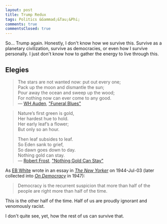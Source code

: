 ```yaml
---
layout: post
title: Trump Redux
tags: Politics &Gammad;&Tau;&Phi;
comments: true
commentsClosed: true
---
```


So&hellip; Trump again.  Honestly, I don't know how we survive this.  Survive as a
planetary civilization, survive as democracies, or even how I survive personally.  I just
don't know how to gather the energy to live through this.  

## Elegies  

> The stars are not wanted now: put out every one;  
> Pack up the moon and dismantle the sun;  
> Pour away the ocean and sweep up the wood;  
> For nothing now can ever come to any good.  
>  &mdash; [WH Auden](https://en.wikipedia.org/wiki/W._H._Auden), ["Funeral Blues"](https://allpoetry.com/funeral-blues)  

> Nature’s first green is gold,  
> Her hardest hue to hold.  
> Her early leaf’s a flower;  
> But only so an hour.  
>  
> Then leaf subsides to leaf.  
> So Eden sank to grief,  
> So dawn goes down to day.  
> Nothing gold can stay.  
>  &mdash; [Robert Frost](https://en.wikipedia.org/wiki/Robert_Frost), ["Nothing Gold Can Stay"](https://poets.org/poem/nothing-gold-can-stay)  

As [EB White](https://en.wikipedia.org/wiki/E._B._White) wrote in an essay in
[_The New Yorker_](https://www.newyorker.com/) on 1944-Jul-03 (later collected into
[_On Democracy_](https://www.harpercollins.com/products/on-democracy-e-b-white) in 1947):  

> Democracy is the recurrent suspicion that more than half of the people are right more
> than half of the time.  

This is the other half of the time.  Half of us are proudly ignorant and venomously
racist.  

I don't quite see, yet, how the rest of us can survive that.  
